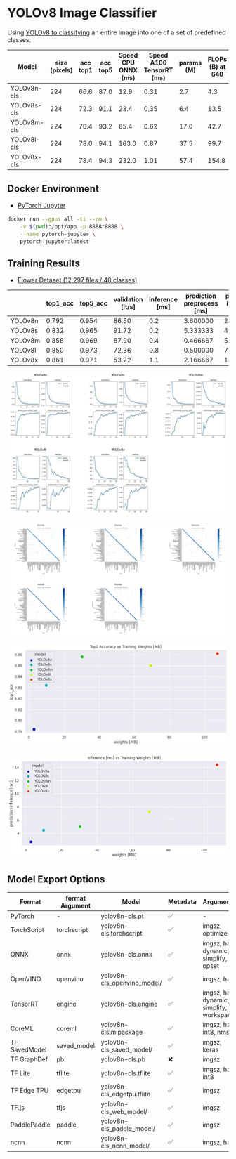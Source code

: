 # YOLOv8 Image Classifier

Using [YOLOv8 to classifying](https://docs.ultralytics.com/tasks/classify/) an entire image into one of a set of predefined classes.

| Model | size (pixels) | acc top1 | acc top5 | Speed CPU ONNX (ms) | Speed A100 TensorRT (ms) | params (M) | FLOPs (B) at 640 |
| -- | -- | -- | -- | -- | -- | -- | -- |
| YOLOv8n-cls | 224 | 66.6 | 87.0 | 12.9 | 0.31 | 2.7 | 4.3 |
| YOLOv8s-cls | 224 | 72.3 | 91.1 | 23.4 | 0.35 | 6.4 | 13.5 |
| YOLOv8m-cls | 224 | 76.4 | 93.2 | 85.4 | 0.62 | 17.0 | 42.7 |
| YOLOv8l-cls | 224 | 78.0 | 94.1 | 163.0 | 0.87 | 37.5 | 99.7 |
| YOLOv8x-cls | 224 | 78.4 | 94.3 | 232.0 | 1.01 | 57.4 | 154.8 |


## Docker Environment

* [PyTorch Jupyter](https://github.com/mpolinowski/pytorch-jupyter)


```bash
docker run --gpus all -ti --rm \
    -v $(pwd):/opt/app -p 8888:8888 \
    --name pytorch-jupyter \
    pytorch-jupyter:latest
```


## Training Results

* [Flower Dataset (12,297 files / 48 classes)](https://github.com/mpolinowski/tf-i-know-flowers)

|         | top1_acc | top5_acc | validation [it/s] | inference [ms] | prediction preprocess [ms] | prediction inference [ms] | prediction postprocess [ms] | weights [MB] | weights (ONNX) [MB] | weights (TensorRT) [MB] |
| -- | -- | -- | -- | -- | -- | -- | -- | -- | -- | -- |
| YOLOv8n | 0.792 | 0.954 | 86.50 | 0.2 | 3.600000 | 2.733333 | 0.033333 | 2.935699 | 5.731391 | 7.929402 |
| YOLOv8s | 0.832 | 0.965 | 91.72 | 0.2 | 5.333333 | 4.500000 | 0.100000 | 9.890900 | 19.618174 | 26.030774 |
| YOLOv8m | 0.858 | 0.969 | 87.90 | 0.4 | 0.466667 | 5.000000 | 0.066667 | 30.324455 | 60.397784 | 63.700307 |
| YOLOv8l | 0.850 | 0.973 | 72.36 | 0.8 | 0.500000 | 7.300000 | 0.066667 | 69.331619 | 138.311538 | 166.345273 |
| YOLOv8x | 0.861 | 0.971 | 53.22 | 1.1 | 2.166667 | 14.400000 | 0.100000 | 107.382278 | 214.371352 | 225.140141 |


![YOLOv8 Image Classifier](./assets/curves.webp)


![YOLOv8 Image Classifier](./assets/confusion.webp)


![YOLOv8 Image Classifier](./assets/Model_Eval_01.webp)


![YOLOv8 Image Classifier](./assets/Model_Eval_02.webp)


## Model Export Options

| Format | format Argument | Model | Metadata | Arguments |
| -- | -- | -- | -- | -- |
| PyTorch | - | yolov8n-cls.pt | ✅ | - |
| TorchScript | torchscript | yolov8n-cls.torchscript | ✅ | imgsz, optimize |
| ONNX | onnx | yolov8n-cls.onnx | ✅ | imgsz, half, dynamic, simplify, opset |
| OpenVINO | openvino | yolov8n-cls_openvino_model/ | ✅ | imgsz, half |
| TensorRT | engine | yolov8n-cls.engine | ✅ | imgsz, half, dynamic, simplify, workspace |
| CoreML | coreml | yolov8n-cls.mlpackage | ✅ | imgsz, half, int8, nms |
| TF SavedModel | saved_model | yolov8n-cls_saved_model/ | ✅ | imgsz, keras |
| TF GraphDef | pb | yolov8n-cls.pb | ❌ | imgsz |
| TF Lite | tflite | yolov8n-cls.tflite | ✅ | imgsz, half, int8 |
| TF Edge TPU | edgetpu | yolov8n-cls_edgetpu.tflite | ✅ | imgsz |
| TF.js | tfjs | yolov8n-cls_web_model/ | ✅ | imgsz |
| PaddlePaddle | paddle | yolov8n-cls_paddle_model/ | ✅ | imgsz |
| ncnn | ncnn | yolov8n-cls_ncnn_model/ | ✅ | imgsz, half |